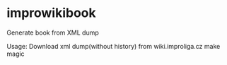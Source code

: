 # improwikibook
Generate book from XML dump

Usage:
Download xml dump(without history) from wiki.improliga.cz
make
magic 

